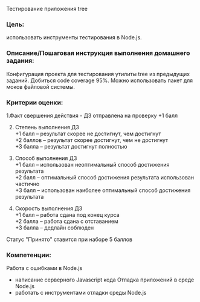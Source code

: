 Тестирование приложения tree

### Цель:
использовать инструменты тестирования в Node.js.

### Описание/Пошаговая инструкция выполнения домашнего задания:
Конфигурация проекта для тестирования утилиты tree из предыдущих заданий.
Добиться code coverage 95%.
Можно использовать пакет для моков файловой системы.

### Критерии оценки:
1.Факт свершения действия - ДЗ отправлена на проверку
+1 балл

2. Степень выполнения ДЗ  
   +1 балл – результат скорее не достигнут, чем достигнут  
   +2 баллов – результат скорее достигнут, чем не достигнут  
   +3 балла – результат достигнут полностью  

3. Способ выполнения ДЗ  
   +1 балл – использован неоптимальный способ достижения результата  
   +2 балл – оптимальный способ достижения результата использован частично  
   +3 балл – использован наиболее оптимальный способ достижения результата  

4. Скорость выполнения ДЗ  
   +1 балл – работа сдана под конец курса  
   +2 балла – работа сдана с отставанием  
   +3 балла – дедлайн соблюден  

Статус "Принято" ставится при наборе 5 баллов

### Компетенции:
Работа с ошибками в Node.js
- написание серверного Javascript кода
  Отладка приложений в среде Node.js
- работать с инструментами отладки среды Node.js
